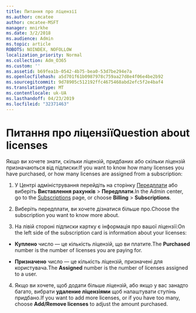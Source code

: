 ```yaml
---
title: Питання про ліцензії
ms.author: cmcatee
author: cmcatee-MSFT
manager: mnirkhe
ms.date: 3/2/2018
ms.audience: Admin
ms.topic: article
ROBOTS: NOINDEX, NOFOLLOW
localization_priority: Normal
ms.collection: Adm_O365
ms.custom: ''
ms.assetid: b69fea1b-0542-4b75-bea0-53d7be294e7a
ms.openlocfilehash: a5d701f61b0987978c759aa27d8e4f06e4be2b92
ms.sourcegitcommit: 9d78905c512192ffc4675468abd2efc5f2e4baf4
ms.translationtype: MT
ms.contentlocale: uk-UA
ms.lasthandoff: 04/23/2019
ms.locfileid: "32371463"
---
```

# <a name="question-about-licenses"></a><span data-ttu-id="a2adf-102">Питання про ліцензії</span><span class="sxs-lookup"><span data-stu-id="a2adf-102">Question about licenses</span></span>

<span data-ttu-id="a2adf-103">Якщо ви хочете знати, скільки ліцензій, придбаних або скільки ліцензій призначаються від підписки:</span><span class="sxs-lookup"><span data-stu-id="a2adf-103">If you want to know how many licenses you have purchased, or how many licenses are assigned from a subscription:</span></span>
  
1. <span data-ttu-id="a2adf-104">У Центрі адміністрування перейдіть на сторінку [Передплати](https://go.microsoft.com/fwlink/p/?linkid=842054) або виберіть **Виставлення рахунків** \> **Передплати**.</span><span class="sxs-lookup"><span data-stu-id="a2adf-104">In the Admin center, go to the [Subscriptions](https://go.microsoft.com/fwlink/p/?linkid=842054) page, or choose **Billing** \> **Subscriptions**.</span></span>
    
2. <span data-ttu-id="a2adf-105">Виберіть передплати, ви хочете дізнатися більше про.</span><span class="sxs-lookup"><span data-stu-id="a2adf-105">Choose the subscription you want to know more about.</span></span>
    
3. <span data-ttu-id="a2adf-106">На лівій стороні підписки картку є інформація про вашої ліцензії:</span><span class="sxs-lookup"><span data-stu-id="a2adf-106">On the left side of the subscription card is information about your licenses:</span></span>
    
  - <span data-ttu-id="a2adf-107">**Куплено** число — це кількість ліцензій, що ви платите.</span><span class="sxs-lookup"><span data-stu-id="a2adf-107">The **Purchased** number is the number of licenses you are paying for.</span></span> 
    
  - <span data-ttu-id="a2adf-108">**Призначено** число — це кількість ліцензій, призначені для користувача.</span><span class="sxs-lookup"><span data-stu-id="a2adf-108">The **Assigned** number is the number of licenses assigned to a user.</span></span> 
    
4. <span data-ttu-id="a2adf-109">Якщо ви хочете, щоб додати більше ліцензій, або якщо у вас занадто багато, вибрати **удаление ліцензіями** щоб налаштувати ступінь придбано.</span><span class="sxs-lookup"><span data-stu-id="a2adf-109">If you want to add more licenses, or if you have too many, choose **Add/Remove licenses** to adjust the amount purchased.</span></span> 
    

